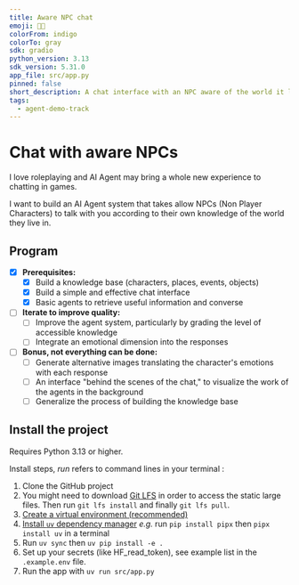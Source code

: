 ```yaml
---
title: Aware NPC chat
emoji: 💬💡
colorFrom: indigo
colorTo: gray
sdk: gradio
python_version: 3.13
sdk_version: 5.31.0
app_file: src/app.py
pinned: false
short_description: A chat interface with an NPC aware of the world it lives in
tags:
  - agent-demo-track
---
```


# Chat with aware NPCs 

I love roleplaying and AI Agent may bring a whole new experience to chatting in games.

I want to build an AI Agent system that takes allow NPCs (Non Player Characters) to talk with you 
according to their own knowledge of the world they live in.

## Program
- [x] **Prerequisites:**
  - [x] Build a knowledge base (characters, places, events, objects)
  - [x] Build a simple and effective chat interface
  - [x] Basic agents to retrieve useful information and converse

- [ ] **Iterate to improve quality:**
  - [ ] Improve the agent system, particularly by grading the level of accessible knowledge
  - [ ] Integrate an emotional dimension into the responses

- [ ] **Bonus, not everything can be done:**
  - [ ] Generate alternative images translating the character's emotions with each response
  - [ ] An interface "behind the scenes of the chat," to visualize the work of the agents in the background
  - [ ] Generalize the process of building the knowledge base

## Install the project

Requires Python 3.13 or higher.

Install steps, _run_ refers to command lines in your terminal :
1. Clone the GitHub project
2. You might need to download [Git LFS](https://git-lfs.com/) in order to access the static large files. Then run `git lfs install` and finally `git lfs pull`.
3. [Create a virtual environment (recommended)](https://docs.python.org/3/library/venv.html)
4. [Install `uv` dependency manager](https://docs.astral.sh/uv/getting-started/installation/#installation-methods) _e.g._ run `pip install pipx` then `pipx install uv` in a terminal
5. Run `uv sync` then `uv pip install -e .`
6. Set up your secrets (like HF_read_token), see example list in the `.example.env` file.
7. Run the app with `uv run src/app.py`
